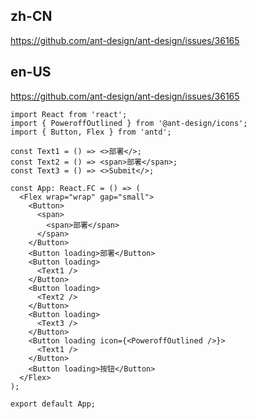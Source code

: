 ## zh-CN

https://github.com/ant-design/ant-design/issues/36165

## en-US

https://github.com/ant-design/ant-design/issues/36165
```tsx
import React from 'react';
import { PoweroffOutlined } from '@ant-design/icons';
import { Button, Flex } from 'antd';

const Text1 = () => <>部署</>;
const Text2 = () => <span>部署</span>;
const Text3 = () => <>Submit</>;

const App: React.FC = () => (
  <Flex wrap="wrap" gap="small">
    <Button>
      <span>
        <span>部署</span>
      </span>
    </Button>
    <Button loading>部署</Button>
    <Button loading>
      <Text1 />
    </Button>
    <Button loading>
      <Text2 />
    </Button>
    <Button loading>
      <Text3 />
    </Button>
    <Button loading icon={<PoweroffOutlined />}>
      <Text1 />
    </Button>
    <Button loading>按钮</Button>
  </Flex>
);

export default App;
```
